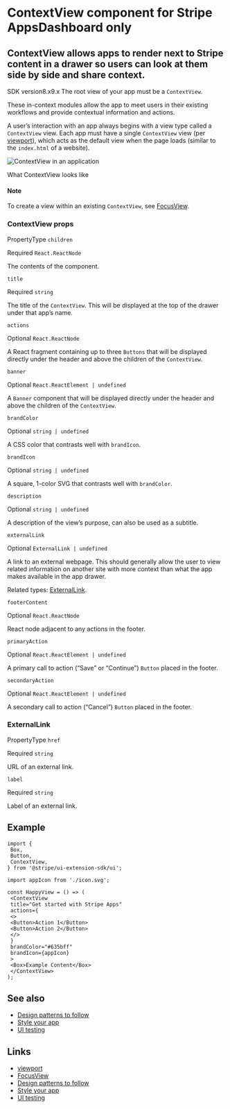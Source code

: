 # ContextView component for Stripe AppsDashboard only

## ContextView allows apps to render next to Stripe content in a drawer so users can look at them side by side and share context.

SDK version8.x9.x
The root view of your app must be a `ContextView`.

These in-context modules allow the app to meet users in their existing workflows
and provide contextual information and actions.

A user’s interaction with an app always begins with a view type called a
`ContextView` view. Each app must have a single `ContextView` view (per
[viewport](https://docs.stripe.com/stripe-apps/reference/viewports)), which acts
as the default view when the page loads (similar to the `index.html` of a
website).

![ContextView in an
application](https://b.stripecdn.com/docs-statics-srv/assets/contextview-2.b7a229ed709708c7e83e700396b82327.png)

What ContextView looks like

#### Note

To create a view within an existing `ContextView`, see
[FocusView](https://docs.stripe.com/stripe-apps/components/focusview).

### ContextView props

PropertyType
`children`

Required
`React.ReactNode`

The contents of the component.

`title`

Required
`string`

The title of the `ContextView`. This will be displayed at the top of the drawer
under that app’s name.

`actions`

Optional
`React.ReactNode`

A React fragment containing up to three `Buttons` that will be displayed
directly under the header and above the children of the `ContextView`.

`banner`

Optional
`React.ReactElement | undefined`

A `Banner` component that will be displayed directly under the header and above
the children of the `ContextView`.

`brandColor`

Optional
`string | undefined`

A CSS color that contrasts well with `brandIcon`.

`brandIcon`

Optional
`string | undefined`

A square, 1-color SVG that contrasts well with `brandColor`.

`description`

Optional
`string | undefined`

A description of the view’s purpose, can also be used as a subtitle.

`externalLink`

Optional
`ExternalLink | undefined`

A link to an external webpage. This should generally allow the user to view
related information on another site with more context than what the app makes
available in the app drawer.

Related types:
[ExternalLink](https://docs.stripe.com/stripe-apps/components/contextview#externallink).

`footerContent`

Optional
`React.ReactNode`

React node adjacent to any actions in the footer.

`primaryAction`

Optional
`React.ReactElement | undefined`

A primary call to action (“Save” or “Continue”) `Button` placed in the footer.

`secondaryAction`

Optional
`React.ReactElement | undefined`

A secondary call to action (“Cancel”) `Button` placed in the footer.

### ExternalLink

PropertyType
`href`

Required
`string`

URL of an external link.

`label`

Required
`string`

Label of an external link.

## Example

```
import {
 Box,
 Button,
 ContextView,
} from '@stripe/ui-extension-sdk/ui';

import appIcon from './icon.svg';

const HappyView = () => (
 <ContextView
 title="Get started with Stripe Apps"
 actions={
 <>
 <Button>Action 1</Button>
 <Button>Action 2</Button>
 </>
 }
 brandColor="#635bff"
 brandIcon={appIcon}
 >
 <Box>Example Content</Box>
 </ContextView>
);
```

## See also

- [Design patterns to follow](https://docs.stripe.com/stripe-apps/patterns)
- [Style your app](https://docs.stripe.com/stripe-apps/style)
- [UI testing](https://docs.stripe.com/stripe-apps/ui-testing)

## Links

- [viewport](https://docs.stripe.com/stripe-apps/reference/viewports)
- [FocusView](https://docs.stripe.com/stripe-apps/components/focusview)
- [Design patterns to follow](https://docs.stripe.com/stripe-apps/patterns)
- [Style your app](https://docs.stripe.com/stripe-apps/style)
- [UI testing](https://docs.stripe.com/stripe-apps/ui-testing)